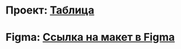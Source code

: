 # Проект: [Таблица](https://baronpenteract.github.io/table-project/)

# Figma: [Ссылка на макет в Figma](https://www.figma.com/file/amcWeZhjaZ0eSyYiSNG6vN/Макет-таблицы?node-id=0%3A1&t=5vx6wC91VxRTud1z-0)
